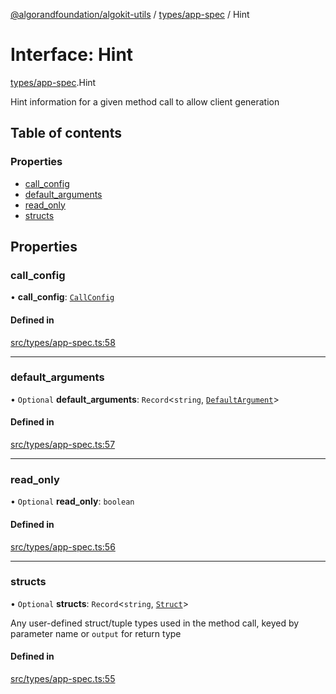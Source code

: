 [@algorandfoundation/algokit-utils](../README.md) / [types/app-spec](../modules/types_app_spec.md) / Hint

# Interface: Hint

[types/app-spec](../modules/types_app_spec.md).Hint

Hint information for a given method call to allow client generation

## Table of contents

### Properties

- [call\_config](types_app_spec.Hint.md#call_config)
- [default\_arguments](types_app_spec.Hint.md#default_arguments)
- [read\_only](types_app_spec.Hint.md#read_only)
- [structs](types_app_spec.Hint.md#structs)

## Properties

### call\_config

• **call\_config**: [`CallConfig`](types_app_spec.CallConfig.md)

#### Defined in

[src/types/app-spec.ts:58](https://github.com/algorandfoundation/algokit-utils-ts/blob/main/src/types/app-spec.ts#L58)

___

### default\_arguments

• `Optional` **default\_arguments**: `Record`<`string`, [`DefaultArgument`](../modules/types_app_spec.md#defaultargument)\>

#### Defined in

[src/types/app-spec.ts:57](https://github.com/algorandfoundation/algokit-utils-ts/blob/main/src/types/app-spec.ts#L57)

___

### read\_only

• `Optional` **read\_only**: `boolean`

#### Defined in

[src/types/app-spec.ts:56](https://github.com/algorandfoundation/algokit-utils-ts/blob/main/src/types/app-spec.ts#L56)

___

### structs

• `Optional` **structs**: `Record`<`string`, [`Struct`](types_app_spec.Struct.md)\>

Any user-defined struct/tuple types used in the method call, keyed by parameter name or `output` for return type

#### Defined in

[src/types/app-spec.ts:55](https://github.com/algorandfoundation/algokit-utils-ts/blob/main/src/types/app-spec.ts#L55)

